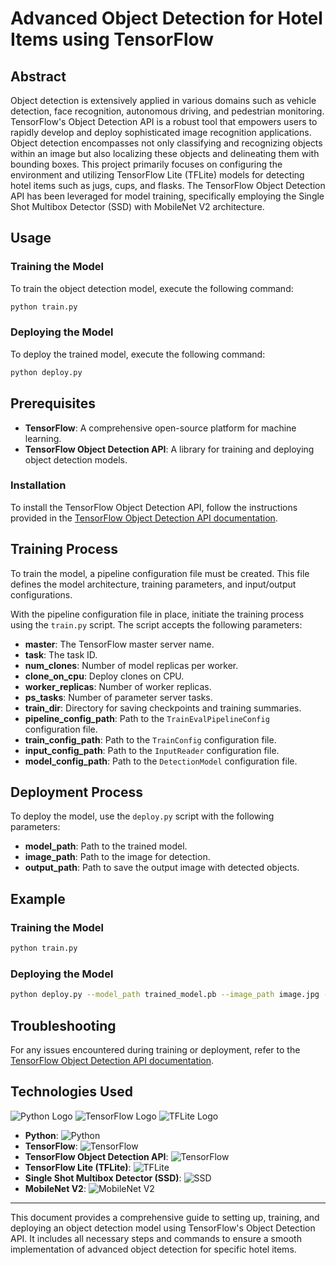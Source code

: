 <!--Object Detection Code Using TensorFlow Object Detection API
This code trains and deploys an object detection model using the TensorFlow Object Detection API. The model is trained to detect hotel items like a jug, cup, and flask.

Abstract

Object detection is widely utilized in several applications such as detecting vehicles, face detection, autonomous vehicles, and pedestrians on streets. TensorFlow's Object Detection API is a powerful tool that can quickly enable anyone to build and deploy powerful image recognition software. Object detection not only includes classifying and recognizing objects in an image but also localizes those objects and draws bounding boxes around them. This paper mostly focuses on setting up the environment and tflite model for detecting hotel items like jug, cup, and flask. We have used the Tensor Flow Object Detection API to train the model, and we have used the Single Shot Multibox Detector (SSD) MobileNet V2 algorithm for implementation.

Usage

To train the model, run the following command:

python train.py
To deploy the model, run the following command:

python deploy.py
Prerequisites

TensorFlow
TensorFlow Object Detection API
Installation

To install the TensorFlow Object Detection API, follow the instructions in the TensorFlow object detection API documentation: https://github.com/tensorflow/models/tree/master/research/object_detection.

Training

To train the model, you will need to create a pipeline configuration file. The pipeline configuration file specifies the model architecture, training parameters, and input and output configurations.

Once you have created a pipeline configuration file, you can train the model using the train.py script. The train.py script takes the following flags:

master: The name of the TensorFlow master to use.
task: The task id.
num_clones: The number of clones to deploy per worker.
clone_on_cpu: Whether to force clones to be deployed on CPU.
worker_replicas: The number of worker+trainer replicas.
ps_tasks: The number of parameter server tasks.
train_dir: The directory to save the checkpoints and training summaries.
pipeline_config_path: The path to a pipeline_pb2.TrainEvalPipelineConfig config file. If provided, other configs are ignored.
train_config_path: The path to a train_pb2.TrainConfig config file.
input_config_path: The path to an input_reader_pb2.InputReader config file.
model_config_path: The path to a model_pb2.DetectionModel config file.
Deployment

To deploy the model, you can use the deploy.py script. The deploy.py script takes the following flags:

model_path: The path to the trained model.
image_path: The path to the image to be detected.
output_path: The path to the output image with the detected objects.
Example

The following example shows how to train and deploy the model:

# Train the model.
python train.py

# Deploy the model.


python deploy.py --model_path trained_model.pb --image_path image.jpg --output_path output.jpg
Troubleshooting

If you are having problems training or deploying the model, please refer to the TensorFlow object detection API documentation: https://github.com/tensorflow/models/tree/master/research/object_detection.
-->

# Advanced Object Detection for Hotel Items using TensorFlow

## Abstract

Object detection is extensively applied in various domains such as vehicle detection, face recognition, autonomous driving, and pedestrian monitoring. TensorFlow's Object Detection API is a robust tool that empowers users to rapidly develop and deploy sophisticated image recognition applications. Object detection encompasses not only classifying and recognizing objects within an image but also localizing these objects and delineating them with bounding boxes. This project primarily focuses on configuring the environment and utilizing TensorFlow Lite (TFLite) models for detecting hotel items such as jugs, cups, and flasks. The TensorFlow Object Detection API has been leveraged for model training, specifically employing the Single Shot Multibox Detector (SSD) with MobileNet V2 architecture.

## Usage

### Training the Model
To train the object detection model, execute the following command:

```bash
python train.py
```

### Deploying the Model
To deploy the trained model, execute the following command:

```bash
python deploy.py
```

## Prerequisites

- **TensorFlow**: A comprehensive open-source platform for machine learning.
- **TensorFlow Object Detection API**: A library for training and deploying object detection models.

### Installation
To install the TensorFlow Object Detection API, follow the instructions provided in the [TensorFlow Object Detection API documentation](https://github.com/tensorflow/models/tree/master/research/object_detection).

## Training Process

To train the model, a pipeline configuration file must be created. This file defines the model architecture, training parameters, and input/output configurations.

With the pipeline configuration file in place, initiate the training process using the `train.py` script. The script accepts the following parameters:

- **master**: The TensorFlow master server name.
- **task**: The task ID.
- **num_clones**: Number of model replicas per worker.
- **clone_on_cpu**: Deploy clones on CPU.
- **worker_replicas**: Number of worker replicas.
- **ps_tasks**: Number of parameter server tasks.
- **train_dir**: Directory for saving checkpoints and training summaries.
- **pipeline_config_path**: Path to the `TrainEvalPipelineConfig` configuration file.
- **train_config_path**: Path to the `TrainConfig` configuration file.
- **input_config_path**: Path to the `InputReader` configuration file.
- **model_config_path**: Path to the `DetectionModel` configuration file.

## Deployment Process

To deploy the model, use the `deploy.py` script with the following parameters:

- **model_path**: Path to the trained model.
- **image_path**: Path to the image for detection.
- **output_path**: Path to save the output image with detected objects.

## Example

### Training the Model
```bash
python train.py
```

### Deploying the Model
```bash
python deploy.py --model_path trained_model.pb --image_path image.jpg --output_path output.jpg
```

## Troubleshooting
For any issues encountered during training or deployment, refer to the [TensorFlow Object Detection API documentation](https://github.com/tensorflow/models/tree/master/research/object_detection).

## Technologies Used

![Python Logo](https://upload.wikimedia.org/wikipedia/commons/thumb/f/f8/Python_logo_and_wordmark.svg/1920px-Python_logo_and_wordmark.svg.png)
![TensorFlow Logo](https://upload.wikimedia.org/wikipedia/commons/a/ab/TensorFlow_logo.svg)
![TFLite Logo](https://storage.googleapis.com/gweb-developer-goog-blog-assets/images_archive/original_images/image1_v7xhr8h.png)

- **Python**: ![Python](https://img.shields.io/badge/Python-3776AB?style=for-the-badge&logo=python&logoColor=white)
- **TensorFlow**: ![TensorFlow](https://img.shields.io/badge/TensorFlow-FF6F00?style=for-the-badge&logo=tensorflow&logoColor=white)
- **TensorFlow Object Detection API**: ![TensorFlow](https://img.shields.io/badge/TensorFlow-API-orange)
- **TensorFlow Lite (TFLite)**: ![TFLite](https://img.shields.io/badge/TensorFlow%20Lite-TFLite-blue)
- **Single Shot Multibox Detector (SSD)**: ![SSD](https://img.shields.io/badge/SSD-Algorithm-green)
- **MobileNet V2**: ![MobileNet V2](https://img.shields.io/badge/MobileNet%20V2-Neural%20Network-brightgreen)



---

This document provides a comprehensive guide to setting up, training, and deploying an object detection model using TensorFlow's Object Detection API. It includes all necessary steps and commands to ensure a smooth implementation of advanced object detection for specific hotel items.
